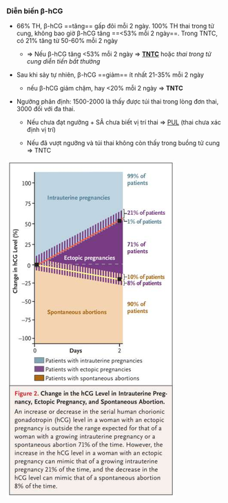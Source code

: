 ### Diễn biến β-hCG
  
- 66% TH, β-hCG ==tăng== gấp đôi mỗi 2 ngày. 100% TH thai trong tử cung, không bao giờ β-hCG tăng ==<53% mỗi 2 ngày==. Trong TNTC, có 21% tăng từ 50-60% mỗi 2 ngày
  
	- => Nếu β-hCG tăng <53% mỗi 2 ngày => **[TNTC](./Thai%20ngo%C3%A0i%20t%E1%BB%AD%20cung.md)** hoặc *thai trong tử cung diễn tiến bất thường*
  
- Sau khi sảy tự nhiên, β-hCG ==giảm== ít nhất 21-35% mỗi 2 ngày
  
	- nếu β-hCG giảm chậm, hay <20% mỗi 2 ngày => **TNTC**
  
- Ngưỡng phân định: 1500-2000 là thấy được túi thai trong lòng đơn thai, 3000 đối với đa thai.
  
	- Nếu chưa đạt ngưỡng + SÂ chưa biết vị trí thai => [PUL](PUL.md) (thai chưa xác định vị trí)
  
	- Nếu đã vượt ngưỡng và túi thai không còn thấy trong buồng tử cung => TNTC
  

  
![Diễn biến β-hCG-1689904210243.jpeg](../../../../200%20Files/image/image/Di%E1%BB%85n%20bi%E1%BA%BFn%20%CE%B2-hCG-1689904210243.jpeg)